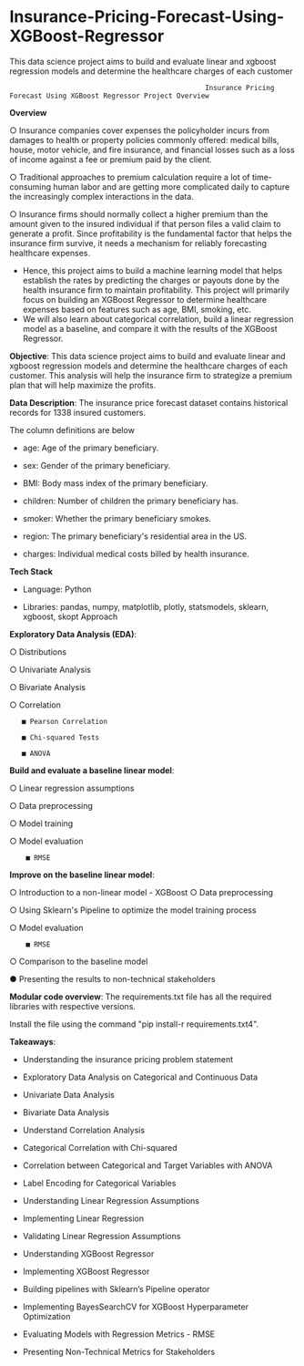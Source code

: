 # Insurance-Pricing-Forecast-Using-XGBoost-Regressor
This data science project aims to build and evaluate linear and xgboost regression models and determine the healthcare charges of each customer


                                                    Insurance Pricing Forecast Using XGBoost Regressor Project Overview 
**Overview**

○ Insurance companies cover expenses the policyholder incurs from damages to health or property policies commonly offered: medical bills, house, motor vehicle, and fire 
   insurance, and financial losses such as a loss of income against a fee or premium paid by the client.  
   
○ Traditional approaches to premium calculation require a lot of time-consuming human labor and are getting more complicated daily to capture the increasingly complex 
   interactions in the data.  
   
○ Insurance firms should normally collect a higher premium than the amount given to the insured individual if that person files a valid claim to generate a profit. Since 
   profitability is the fundamental factor that helps the insurance firm survive, it needs a mechanism for reliably forecasting healthcare expenses. 

- Hence, this project aims to build a machine learning model that helps establish the rates by predicting the charges or payouts done by the health insurance firm to maintain profitability. This project will primarily focus on building an XGBoost Regressor to determine healthcare expenses based on features such as age, BMI, smoking, etc. 
- We will also learn about categorical correlation, build a linear regression model as a baseline, and compare it with the results of the XGBoost Regressor. 


**Objective**: This data science project aims to build and evaluate linear and xgboost regression models and determine the healthcare charges of each customer. This analysis will help the insurance firm to strategize a premium plan that will help maximize the profits. 

**Data Description**: The insurance price forecast dataset contains historical records for 1338 insured customers.  

The column definitions are below  

- age: Age of the primary beneficiary.  

- sex: Gender of the primary beneficiary.  

- BMI: Body mass index of the primary beneficiary.  

- children: Number of children the primary beneficiary has.  

- smoker: Whether the primary beneficiary smokes.  

- region: The primary beneficiary's residential area in the US.  

- charges: Individual medical costs billed by health insurance.  


**Tech Stack**   

- Language: Python   

- Libraries: pandas, numpy, matplotlib, plotly, statsmodels, sklearn, xgboost, skopt Approach  


**Exploratory Data Analysis (EDA)**:  

○ Distributions  

○ Univariate Analysis  

○ Bivariate Analysis  

○ Correlation  

       ■ Pearson Correlation  
       
       ■ Chi-squared Tests  
       
       ■ ANOVA  
       
       
**Build and evaluate a baseline linear model**:  

 ○ Linear regression assumptions  
 
 ○ Data preprocessing  
 
 ○ Model training  
 
 ○ Model evaluation  
 
        ■ RMSE 
        
        
**Improve on the baseline linear model**:  

○ Introduction to a non-linear model - XGBoost ○ Data preprocessing  

○ Using Sklearn's Pipeline to optimize the model training process  

○ Model evaluation  

        ■ RMSE 
        
○ Comparison to the baseline model 

● Presenting the results to non-technical stakeholders

**Modular code overview**: 
The requirements.txt file has all the required libraries with respective versions.  

Install the file using the command "pip install-r requirements.txt4". 

**Takeaways**:  

- Understanding the insurance pricing problem statement  

- Exploratory Data Analysis on Categorical and Continuous Data  

- Univariate Data Analysis  
 
- Bivariate Data Analysis  

- Understand Correlation Analysis  

- Categorical Correlation with Chi-squared  

- Correlation between Categorical and Target Variables with ANOVA  

- Label Encoding for Categorical Variables  

- Understanding Linear Regression Assumptions  

- Implementing Linear Regression  

- Validating Linear Regression Assumptions  

- Understanding XGBoost Regressor  

- Implementing XGBoost Regressor  

- Building pipelines with Sklearn’s Pipeline operator  

- Implementing BayesSearchCV for XGBoost Hyperparameter Optimization  

- Evaluating Models with Regression Metrics - RMSE  

- Presenting Non-Technical Metrics for Stakeholders  

 
